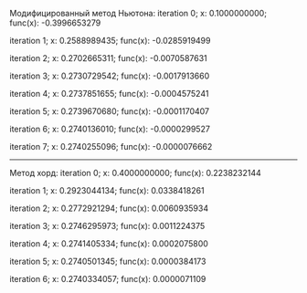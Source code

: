 Модифицированный метод Ньютона:
iteration 0; x: 0.1000000000; func(x): -0.3996653279

iteration 1; x: 0.2588989435; func(x): -0.0285919499

iteration 2; x: 0.2702665311; func(x): -0.0070587631

iteration 3; x: 0.2730729542; func(x): -0.0017913660

iteration 4; x: 0.2737851655; func(x): -0.0004575241

iteration 5; x: 0.2739670680; func(x): -0.0001170407

iteration 6; x: 0.2740136010; func(x): -0.0000299527

iteration 7; x: 0.2740255096; func(x): -0.0000076662

-----------
Метод хорд:
iteration 0; x: 0.4000000000; func(x): 0.2238232144

iteration 1; x: 0.2923044134; func(x): 0.0338418261

iteration 2; x: 0.2772921294; func(x): 0.0060935934

iteration 3; x: 0.2746295973; func(x): 0.0011224375

iteration 4; x: 0.2741405334; func(x): 0.0002075800

iteration 5; x: 0.2740501345; func(x): 0.0000384173

iteration 6; x: 0.2740334057; func(x): 0.0000071109
